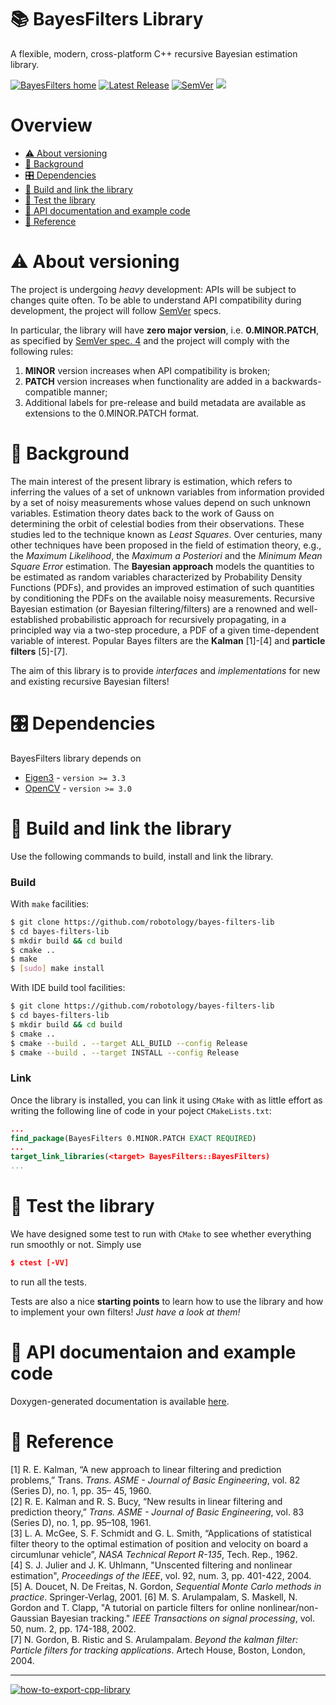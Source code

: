 # 📚 BayesFilters Library

A flexible, modern, cross-platform C++ recursive Bayesian estimation library.

[![BayesFilters home](https://img.shields.io/badge/BayesFilters-Home%20%26%20Doc-E0C57F.svg?style=flat-square)](https://robotology.github.io/bayes-filters-lib/doxygen/doc/html/index.html) [![Latest Release](https://img.shields.io/github/release/robotology/bayes-filters-lib.svg?style=flat-square&label=Latest%20Release)](https://github.com/robotology/bayes-filters-lib/releases) [![SemVer](https://img.shields.io/badge/SemVer-2.0.0-brightgreen.svg?style=flat-square)](http://semver.org/) <a href="https://zenhub.com"><img src="https://raw.githubusercontent.com/ZenHubIO/support/master/zenhub-badge.png"></a>


# Overview
- [⚠️ About versioning](#️-about-versioning)
- [📖 Background](#-background)
- [🎛 Dependencies](#-dependencies)
- [🔨 Build and link the library](#-build-and-link-the-library)
- [🔬 Test the library](#-test-the-library)
- [📝 API documentation and example code](#-api-documentaion-and-example-code)
- [📑 Reference](#-reference)


# ⚠️ About versioning
The project is undergoing _heavy_ development: APIs will be subject to changes quite often.
To be able to understand API compatibility during development, the project will follow [SemVer](http://semver.org/) specs.

In particular, the library will have **zero major version**, i.e. **0.MINOR.PATCH**, as specified by [SemVer spec. 4](http://semver.org/#spec-item-4) and the project will comply with the following rules:
 1. **MINOR** version increases when API compatibility is broken;
 2. **PATCH** version increases when functionality are added in a backwards-compatible manner;
 3. Additional labels for pre-release and build metadata are available as extensions to the 0.MINOR.PATCH format.


# 📖 Background
The main interest of the present library is estimation, which refers to inferring the values of a set of unknown variables from information provided by a set of noisy measurements whose values depend on such unknown variables.
Estimation theory dates back to the work of Gauss on determining the orbit of celestial bodies from their observations.
These studies led to the technique known as _Least Squares_.
Over centuries, many other techniques have been proposed in the field of estimation theory, e.g., the _Maximum Likelihood_, the _Maximum a Posteriori_ and the _Minimum Mean Square Error_ estimation.
The **Bayesian approach** models the quantities to be estimated as random variables characterized by Probability Density Functions (PDFs), and provides an improved estimation of such quantities by conditioning the PDFs on the available noisy measurements.
Recursive Bayesian estimation (or Bayesian filtering/filters) are a renowned and well-established probabilistic approach for recursively propagating, in a principled way via a two-step procedure, a PDF of a given time-dependent variable of interest.
Popular Bayes filters are the **Kalman** [1]-[4] and **particle filters** [5]-[7].

The aim of this library is to provide _interfaces_ and _implementations_ for new and existing recursive Bayesian filters!


# 🎛 Dependencies
BayesFilters library depends on
 - [Eigen3](https://bitbucket.org/eigen/eigen/) - `version >= 3.3`
 - [OpenCV](https://github.com/opencv/opencv) - `version >= 3.0`


# 🔨 Build and link the library
Use the following commands to build, install and link the library.

### Build
With `make` facilities:
```bash
$ git clone https://github.com/robotology/bayes-filters-lib
$ cd bayes-filters-lib
$ mkdir build && cd build
$ cmake ..
$ make
$ [sudo] make install
```

With IDE build tool facilities:
```bash
$ git clone https://github.com/robotology/bayes-filters-lib
$ cd bayes-filters-lib
$ mkdir build && cd build
$ cmake ..
$ cmake --build . --target ALL_BUILD --config Release
$ cmake --build . --target INSTALL --config Release
```

### Link
Once the library is installed, you can link it using `CMake` with as little effort as writing the following line of code in your poject `CMakeLists.txt`:
```cmake
...
find_package(BayesFilters 0.MINOR.PATCH EXACT REQUIRED)
...
target_link_libraries(<target> BayesFilters::BayesFilters)
...
```


# 🔬 Test the library
We have designed some test to run with `CMake` to see whether everything run smoothly or not. Simply use
```cmake
$ ctest [-VV]
```
to run all the tests.

Tests are also a nice **starting points** to learn how to use the library and how to implement your own filters! _Just have a look at them!_


# 📝 API documentaion and example code
Doxygen-generated documentation is available [here](https://robotology.github.io/bayes-filters-lib/doxygen/doc/html/index.html).


# 📑 Reference
[1] R. E. Kalman, “A new approach to linear filtering and prediction problems,” Trans. _Trans. ASME - Journal of Basic Engineering_, vol. 82 (Series D), no. 1, pp. 35– 45, 1960.  
[2] R. E. Kalman and R. S. Bucy, “New results in linear filtering and prediction theory,” _Trans. ASME - Journal of Basic Engineering_, vol. 83 (Series D), no. 1, pp. 95–108, 1961.  
[3] L. A. McGee, S. F. Schmidt and G. L. Smith, “Applications of statistical filter theory to the optimal estimation of position and velocity on board a circumlunar vehicle”, _NASA Technical Report R-135_, Tech. Rep., 1962.  
[4] S. J. Julier and J. K. Uhlmann, "Unscented filtering and nonlinear estimation", _Proceedings of the IEEE_, vol. 92, num. 3, pp. 401-422, 2004.  
[5] A. Doucet, N. De Freitas, N. Gordon, _Sequential Monte Carlo methods in practice_. Springer-Verlag, 2001.
[6] M. S. Arulampalam, S. Maskell, N. Gordon and T. Clapp, "A tutorial on particle filters for online nonlinear/non-Gaussian Bayesian tracking." _IEEE Transactions on signal processing_, vol. 50, num. 2, pp. 174-188, 2002.  
[7] N. Gordon, B. Ristic and S. Arulampalam. _Beyond the kalman filter: Particle filters for tracking applications_. Artech House, Boston, London, 2004.


---
[![how-to-export-cpp-library](https://img.shields.io/badge/-Project%20Template-brightgreen.svg?style=flat-square&logo=data%3Aimage%2Fpng%3Bbase64%2CiVBORw0KGgoAAAANSUhEUgAAAEAAAAA9CAYAAAAd1W%2FBAAAABmJLR0QA%2FwD%2FAP%2BgvaeTAAAACXBIWXMAAAsTAAALEwEAmpwYAAAAB3RJTUUH4QEFECsmoylg4QAABRdJREFUaN7tmmuIVVUUx%2F%2F7OmpaaGP6oedkGJWNIWoFVqRZGkIPSrAQgqhEqSYxszeFUB%2FCAqcXUaSRZmZP6IFm42QEUWAjqT1EQ0dLHTMfaWajv76sM%2BxO59znuY%2Bcs2CYmXv33mud31577bX3WU5lEEDOueDvfpLGSBolaaiksyUNknRyqNs%2BSR2SfrKf1ZJaJG11zv1rzJoX4ETgYWAtpcuvwCvABQHcJMUlPevAi5KmxTTbKalN0hZJ2yRlvO%2BOlzTYvOScmP5fSrreOber1mZcQF9gU2j2dgDNwLgixmwE7ge%2BC415FDi%2FFt1%2BuWfkRuBqH1CJYw8B3vfG7wR61NLDn%2BoZt6IcHma%2F7%2FX0zEo6HpRi4KWeYWOTNswfz9OzoKpr3ov2s4HNnmHtwMAy6Vvk6VkPjKkWgInA5zm2r0eBulJn3P6%2FEdgZo2c%2F8BDQu9wP3Qg8DRyIMGJPFhCfAjOAUcAgwOXQ08%2BC3hSb8SMF5AyfANcG4Iteip7L9QMejNjeAlkEjLZ1n490Ah023g%2FAZ0AL8DWwAdgO%2FBnT9y%2Fgdm8CllggbI9ouxeYD4wsNtBcBXwcY8hGYGqo7xjKJyuAyZ6uQ%2Fb5fO%2BzEcCbMf23ANNzeZ6AYcA8oxeWbcDcIAGJWKOlANgCfGNesBR4Cpjqz15ocgIAr0Z4bE%2FgDhsvSt71kzJAAm7O4uJvABfnSmhKBNBY4PL8D4CYdqcBc4CDETp%2Fs3g2SDFGNRVoVCkARhQYlwJ5vgD7JgDLInTvzsT0mQd8BFyTTzrrnGstd84hqR5Y5321LJtNHrABks6V1FfSkVCzeuUxQweAl4Ah2WAAd5XDA4AzgOdCfVbmAe4G22GI2SXATnGFyBrg1rikw05vhcpwIGMBrI%2Bt3UnAMxYgw7Lc7I7Sf7oF0ajcYZ%2BdTBuA24oF4O%2FnS4ErI4w4E3irgLF22f5%2FMEe7r4AJ3vG7y8WBO4Fvs0T%2B8SEb7y4VgC%2B%2FW0QdGFLSC5hmsaRYWWNp7ikRoK%2FL4uLrbZZ7xnhqFwBHske3lZKelfSBc%2B5o6G6wQdJIuxMcIKnBu5FykrZL2iVpq6TVzrm2CMMHS5ouaYak8MPtlfS6pGbn3Ibw3WQYgKTm8LaSpOwHFgCXJHAC7A80AW0xupb4SzGf%2BUx6CeSzxmcBmQLT8Yl2VoiSDZbx9SgSbkUB%2BPKeHZwyMSn1YOBJ4HBM9tYMnFfqNVs1AQTSYQ8zDOgN3AOsi2n7jn%2FxkUTIqgUAuWSTbW3lyi67ANSpdmS3pIWSXnbOra2U0loB8IikJ4JXYJWUTI0AaA%2F260q%2F%2F8uom0sKIAWQAkgBpABSACmAFEAKIAWQAkgBpABSACmAFEB3kc5uBSD0wuUySVN8AB3dgEF%2FK7PdLWmVpOCV3dGMpCGSZkr6%2FliabeA44CagVdIeSXMl1XtNV0kaH%2B58VkQ1RiXklgQBjAYWW11hVLXbfVY2k3OgKfZ%2BvuYB2Bvk2THltIetYOOiYl2pAXgM%2BLkWAHh21dkktcaM2WolgD3DgbCUCDoceK3KAC7MUkO8A5gJ1Fci2DQBP1YCAHCSFWD9EtH3b3Pxy6sVdYdaZVZHEgA8Fw%2Fi0BcxfVqAyUCvklw84STjCuDDEgEMBxbGtPsDeAA4odb34D5WZt%2BeJ4AmK6PZHPHdQeBtYOz%2FNTEZCbwQU%2FaSq0x%2BEtCnqi6eMIxJWUrZAxd%2FPHjoY%2FZQYrnFHIvqh2zNj6uGTf8ARTOPo64fR94AAAAASUVORK5CYII%3D)](https://github.com/robotology/how-to-export-cpp-library)
